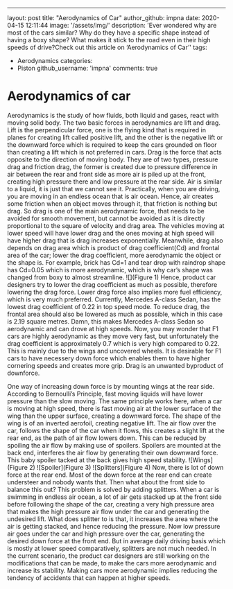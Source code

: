 ---
layout: post
title: "Aerodynamics of Car"
author_github: impna
date: 2020-04-15 12:11:44
image: '/assets/img/'
description: 'Ever wondered why are most of the cars similar? Why do they have a specific shape instead of having a boxy shape?  What makes it stick to the road even in their high speeds of drive?Check out this article on ‘Aerodynamics of Car’'
tags:
- Aerodynamics
categories:
- Piston
github_username: 'impna'
comments: true
# Aerodynamics of car

Aerodynamics is the study of how fluids, both liquid and gases, react with moving solid body. The two basic forces in aerodynamics are lift and drag. Lift is the perpendicular force, one is the flying kind that is required in planes for creating lift called positive lift, and the other is the negative lift or the downward force which is required to keep the cars grounded on floor than creating a lift which is not preferred in cars. Drag is the force that acts opposite to the direction of moving body. They are of two types, pressure drag and friction drag, the former is created due to pressure difference in air between the rear and front side as more air is piled up at the front, creating high pressure there and low pressure at the rear side.
Air is similar to a liquid, it is just that we cannot see it. Practically, when you are driving, you are moving in an endless ocean that is air ocean. Hence, air creates some friction when an object moves through it, that friction is nothing but drag. So drag is one of the main aerodynamic force, that needs to be avoided for smooth movement, but cannot be avoided as it is directly proportional to the square of velocity and drag area. The vehicles moving at lower speed will have lower drag and the ones moving at high speed will have higher drag that is drag increases exponentially. Meanwhile, drag also depends on drag area which is product of drag coefficient(Cd) and frontal area of the car; lower the drag coefficient, more aerodynamic the object or the shape is. For example, brick has Cd=1 and tear drop with raindrop shape has Cd=0.05 which is more aerodynamic, which is why car’s shape was changed from boxy to almost streamline.
![](Figure 1)
Hence, product car designers try to lower the drag coefficient as much as possible, therefore lowering the drag force. Lower drag force also implies more fuel efficiency, which is very much preferred. Currently, Mercedes A-class Sedan, has the lowest drag coefficient of 0.22 in top speed mode. To reduce drag, the frontal area should also be lowered as much as possible, which in this case is 2.19 square metres. Damn, this makes Mercedes A-class Sedan so aerodynamic and can drove at high speeds. Now, you may wonder that F1 cars are highly aerodynamic as they move very fast, but unfortunately the drag coefficient is approximately 0.7 which is very high compared to 0.22. This is mainly due to the wings and uncovered wheels. It is desirable for F1 cars to have necessery down force which enables them to have higher cornering speeds and creates more grip. Drag is an unwanted byproduct of downforce.  

One way of increasing down force is by mounting wings at the rear side. According to Bernoulli’s Principle, fast moving liquids will have lower pressure than the slow moving. The same principle works here, when a car is moving at high speed, there is fast moving air at the lower surface of the wing than the upper surface, creating a downward force. The shape of the wing is of an inverted aerofoil, creating negative lift. The air flow over the car, follows the shape of the car when it flows, this creates a slight lift at the rear end, as the path of air flow lowers down. This can be reduced by spoiling the air flow by making use of spoilers. Spoilers are mounted at the back end, interferes the air flow by generating their own downward force. This baby spoiler tacked at the back gives high speed stability.
![Wings](Figure 2)
![Spoiler](Figure 3)
![Splitters](Figure 4)
Now, there is lot of down force at the rear end. Most of the down force at the rear end can create understeer and nobody wants that. Then what about the front side to balance this out? This problem is solved by adding splitters. When a car is swimming in endless air ocean, a lot of air gets stacked up at the front side before following the shape of the car, creating a very high pressure area that makes the high pressure air flow under the car and generating the undesired lift. What does splitter to is that, it increases the area where the air is getting stacked, and hence reducing the pressure. Now low pressure air goes under the car and high pressure over the car, generating the desired down force at the front end. But in average daily driving basis which is mostly at lower speed comparatively, splitters are not much needed.
In the current scenario, the product car designers are still working on the modifications that can be made, to make the cars more aerodynamic and increase its stability. Making cars more aerodynamic implies reducing the tendency of accidents that can happen at higher speeds.


